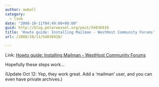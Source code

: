 ```yaml
---
author: awball
category:
  - link
date: "2008-10-11T04:49:00+00:00"
guid: http://blog.polarweasel.org/post/54036910
title: 'Howto guide: Installing Mailman - WestHost Community Forums'
url: /2008/10/11/54036910/

---
```

Link: [Howto guide: Installing Mailman - WestHost Community Forums](http://forums.westhost.com/showthread.php?t=7474)

Hopefully these steps work…

(Update Oct 12: Yep, they work great. Add a ‘mailman’ user, and you can even have private archives.)
